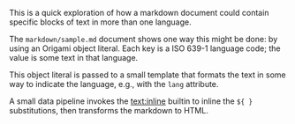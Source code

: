 This is a quick exploration of how a markdown document could contain specific blocks of text in more than one language.

The `markdown/sample.md` document shows one way this might be done: by using an Origami object literal. Each key is a ISO 639-1 language code; the value is some text in that language.

This object literal is passed to a small template that formats the text in some way to indicate the language, e.g., with the `lang` attribute.

A small data pipeline invokes the [text:inline](https://weborigami.org/builtins/text/inline) builtin to inline the `${ }` substitutions, then transforms the markdown to HTML.
